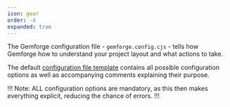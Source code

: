 ```yaml
---
icon: gear
order: -4
expanded: true
---
```


The Gemforge configuration file - `gemforge.config.cjs` - tells how Gemforge how to understand your project layout and what actions to take.

The default [configuration file template](https://github.com/gemstation/gemforge/blob/master/templates/gemforge.config.cjs) contains all possible configuration options as well as accompanying comments explaining their purpose.

!!!
Note: ALL configuration options are mandatory, as this then makes everything explicit, reducing the chance of errors.
!!!